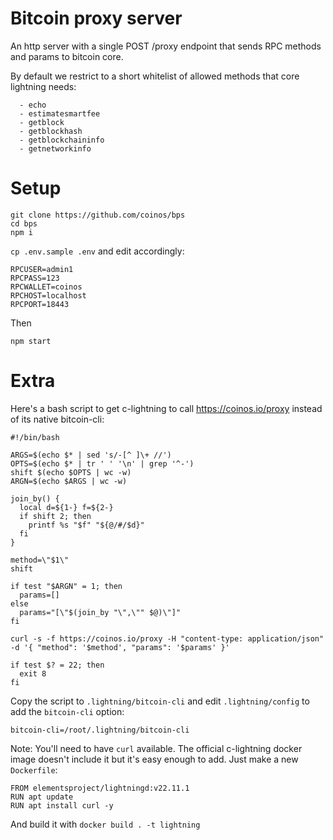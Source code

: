 # Bitcoin proxy server

An http server with a single POST /proxy endpoint that sends RPC methods and params to bitcoin core.

By default we restrict to a short whitelist of allowed methods that core lightning needs:

      - echo
      - estimatesmartfee
      - getblock
      - getblockhash
      - getblockchaininfo
      - getnetworkinfo


# Setup 

    git clone https://github.com/coinos/bps
    cd bps
    npm i

`cp .env.sample .env` and edit accordingly:

    RPCUSER=admin1
    RPCPASS=123
    RPCWALLET=coinos
    RPCHOST=localhost
    RPCPORT=18443

Then
    
    npm start


# Extra

Here's a bash script to get c-lightning to call https://coinos.io/proxy instead of its native bitcoin-cli:

    #!/bin/bash

    ARGS=$(echo $* | sed 's/-[^ ]\+ //')
    OPTS=$(echo $* | tr ' ' '\n' | grep '^-')
    shift $(echo $OPTS | wc -w)
    ARGN=$(echo $ARGS | wc -w)

    join_by() {
      local d=${1-} f=${2-}
      if shift 2; then
        printf %s "$f" "${@/#/$d}"
      fi
    }

    method=\"$1\"
    shift

    if test "$ARGN" = 1; then
      params=[]
    else
      params="[\"$(join_by "\",\"" $@)\"]"
    fi

    curl -s -f https://coinos.io/proxy -H "content-type: application/json" -d '{ "method": '$method', "params": '$params' }'

    if test $? = 22; then
      exit 8
    fi

Copy the script to `.lightning/bitcoin-cli` and edit `.lightning/config` to add the `bitcoin-cli` option:

    bitcoin-cli=/root/.lightning/bitcoin-cli

Note: You'll need to have `curl` available. The official c-lightning docker image doesn't include it but it's easy enough to add. Just make a new `Dockerfile`:

    FROM elementsproject/lightningd:v22.11.1
    RUN apt update
    RUN apt install curl -y

And build it with `docker build . -t lightning`

